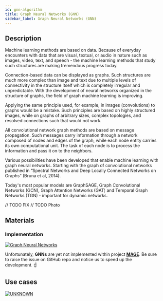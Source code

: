 ```yaml
---
id: gnn-algorithm
title: Graph Neural Networks (GNN)
sidebar_label: Graph Neural Networks (GNN)
---
```


## Description

Machine learning methods are based on data. Because of everyday encounters with data that are visual, textual, or audio in nature such as images, video, text, and speech - the machine learning methods that study such structures are making tremendous progress today.

Connection-based data can be displayed as graphs. Such structures are much more complex than image and text due to multiple levels of connectivity in the structure itself which is completely irregular and unpredictable. With the development of neural networks organized in the structure of graphs, the field of graph machine learning is improving.

Applying the same principle used, for example, in images (convolutions) to graphs would be a mistake. Such principles are based on highly structured images, while on graphs of arbitrary sizes, complex topologies, and resolved connections such that would not work.

All convolutional network graph methods are based on message propagation. Such messages carry information through a network composed of nodes and edges of the graph, while each node entity carries its own computational unit. The task of each node is to process the information and pass it on to the neighbors.

Various possibilities have been developed that enable machine learning with graph neural networks. Starting with the graph of convolutional networks published in “Spectral Networks and Deep Locally Connected Networks on Graphs” (Bruna et al, 2014).

Today's most popular models are GraphSAGE, Graph Convolutional Networks (GCN), Graph Attention Networks (GAT) and Temporal Graph Networks (TGN) - important for dynamic networks.

// TODO FIX
// TODO Photo
## Materials

### Implementation

[![Graph Neural Networks](https://img.shields.io/badge/Not_implemented-EB3434?style=for-the-badge&logo=github&logoColor=white)](/mage/query-modules/cpp/community-detection)

Unfortunately, **GNNs** are yet not implemented within project [**MAGE**](https://github.com/memgraph/mage). Be sure to raise the issue on GitHub repo and notice us to speed up the development. :point_up:
## Use cases

[![UNKNOWN](https://img.shields.io/badge/UNKNOWN-Application-8A477F?style=for-the-badge)](/mage/query-modules/python/node-similarity)
